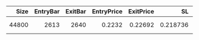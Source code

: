|   Size |   EntryBar |   ExitBar |   EntryPrice |   ExitPrice |       SL |      TP |     PnL |   Commission |   ReturnPct | EntryTime                 | ExitTime                  | Duration        | Tag   |   Entry_Bullish |   Exit_Bullish |   Entry_Bearish |   Exit_Bearish |
|-------:|-----------:|----------:|-------------:|------------:|---------:|--------:|--------:|-------------:|------------:|:--------------------------|:--------------------------|:----------------|:------|----------------:|---------------:|----------------:|---------------:|
|  44800 |       2613 |      2640 |       0.2232 |     0.22692 | 0.218736 | 0.23436 | 166.656 |            0 |   0.0166667 | 2025-08-30 02:00:00+00:00 | 2025-08-31 05:00:00+00:00 | 1 days 03:00:00 |       |               0 |              0 |               0 |              0 |